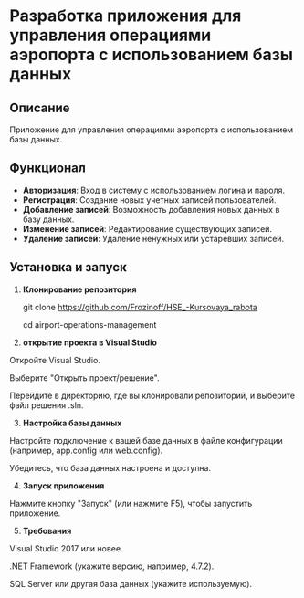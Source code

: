 # Разработка приложения для управления операциями аэропорта с использованием базы данных

## Описание

Приложение для управления операциями аэропорта с использованием базы данных.

## Функционал

- **Авторизация**: Вход в систему с использованием логина и пароля.
- **Регистрация**: Создание новых учетных записей пользователей.
- **Добавление записей**: Возможность добавления новых данных в базу данных.
- **Изменение записей**: Редактирование существующих записей.
- **Удаление записей**: Удаление ненужных или устаревших записей.

## Установка и запуск

1. **Клонирование репозитория**
   

   git clone https://github.com/Frozinoff/HSE_-Kursovaya_rabota
   
   cd airport-operations-management
   

2. **открытие проекта в Visual Studio**


Откройте Visual Studio.

Выберите "Открыть проект/решение".

Перейдите в директорию, где вы клонировали репозиторий, и выберите файл решения .sln.


3. **Настройка базы данных**
   

Настройте подключение к вашей базе данных в файле конфигурации (например, app.config или web.config).

Убедитесь, что база данных настроена и доступна.


4. **Запуск приложения**


Нажмите кнопку "Запуск" (или нажмите F5), чтобы запустить приложение.


5. **Требования**


Visual Studio 2017 или новее.

.NET Framework (укажите версию, например, 4.7.2).

SQL Server или другая база данных (укажите используемую).

